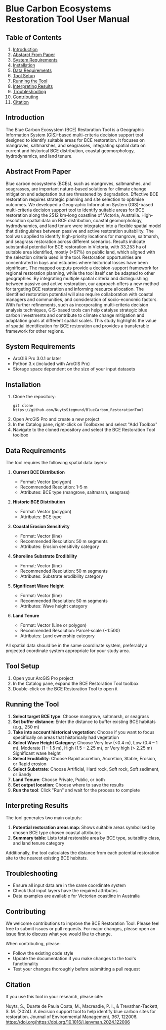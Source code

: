 # Blue Carbon Ecosystems Restoration Tool User Manual


## Table of Contents
1. [Introduction](#introduction)
2. [Abstarct From Paper](#abstract-from-paper)
3. [System Requirements](#system-requirements)
4. [Installation](#installation)
5. [Data Requirements](#data-requirements)
6. [Tool Setup](#tool-setup)
7. [Running the Tool](#running-the-tool)
8. [Interpreting Results](#interpreting-results)
9. [Troubleshooting](#troubleshooting)
10. [Contributing](#contributing)
11. [Citation](#citation)

## Introduction

The Blue Carbon Ecosystem (BCE) Restoration Tool is a Geographic Information System (GIS)-based multi-criteria decision support tool designed to identify suitable areas for BCE restoration. It focuses on mangroves, saltmarshes, and seagrasses, integrating spatial data on current and historical BCE distribution, coastal geomorphology, hydrodynamics, and land tenure.

## Abstract From Paper
Blue carbon ecosystems (BCEs), such as mangroves, saltmarshes, and seagrasses, are important nature-based
solutions for climate change mitigation and adaptation but are threatened by degradation. Effective BCE
restoration requires strategic planning and site selection to optimise outcomes. We developed a Geographic
Information System (GIS)-based multi-criteria decision support tool to identify suitable areas for BCE restoration
along the 2512 km-long coastline of Victoria, Australia. High-resolution spatial data on BCE distribution, coastal
geomorphology, hydrodynamics, and land tenure were integrated into a flexible spatial model that distinguishes
between passive and active restoration suitability. The tool was applied to identify high-priority locations for
mangrove, saltmarsh, and seagrass restoration across different scenarios. Results indicate substantial potential
for BCE restoration in Victoria, with 33,253 ha of suitable area identified, mostly (>97%) on public land, which
aligned with the selection criteria used in the tool. Restoration opportunities are concentrated in bays and estuaries
where historical losses have been significant. The mapped outputs provide a decision-support framework
for regional restoration planning, while the tool itself can be adapted to other geographies. By integrating
multiple spatial criteria and distinguishing between passive and active restoration, our approach offers a new
method for targeting BCE restoration and informing resource allocation. The identified restoration potential will
also require collaboration with coastal managers and communities, and consideration of socio-economic factors.
With further refinements, such as incorporating multi-criteria decision analysis techniques, GIS-based tools can
help catalyse strategic blue carbon investments and contribute to climate change mitigation and adaptation goals
at different spatial scales. This study highlights the value of spatial identification for BCE restoration and provides
a transferable framework for other regions.

## System Requirements

- ArcGIS Pro 3.0.1 or later
- Python 3.x (included with ArcGIS Pro)
- Storage space dependent on the size of your input datasets

## Installation

1. Clone the repository:
   ```
   git clone https://github.com/NuytsSiegmund/BlueCarbon_RestorationTool
   ```
2. Open ArcGIS Pro and create a new project
3. In the Catalog pane, right-click on Toolboxes and select "Add Toolbox"
4. Navigate to the cloned repository and select the BCE Restoration Tool toolbox

## Data Requirements

The tool requires the following spatial data layers:

1. **Current BCE Distribution**
   - Format: Vector (polygon)
   - Recommended Resolution: 1-5 m
   - Attributes: BCE type (mangrove, saltmarsh, seagrass)

2. **Historic BCE Distribution** 
   - Format: Vector (polygon)
   - Attributes: BCE type

3. **Coastal Erosion Sensitivity**
   - Format: Vector (line)
   - Recommended Resolution: 50 m segments
   - Attributes: Erosion sensitivity category

4. **Shoreline Substrate Erodibility**
   - Format: Vector (line)
   - Recommended Resolution: 50 m segments
   - Attributes: Substrate erodibility category

5. **Significant Wave Height**
   - Format: Vector (line)
   - Recommended Resolution: 50 m segments
   - Attributes: Wave height category

6. **Land Tenure**
   - Format: Vector (Line or polygon)
   - Recommended Resolution: Parcel-scale (~1:500)
   - Attributes: Land ownership category

All spatial data should be in the same coordinate system, preferably a projected coordinate system appropriate for your study area.

## Tool Setup

1. Open your ArcGIS Pro project
2. In the Catalog pane, expand the BCE Restoration Tool toolbox
3. Double-click on the BCE Restoration Tool to open it

## Running the Tool

1. **Select target BCE type**: Choose mangrove, saltmarsh, or seagrass
2. **Set buffer distance**: Enter the distance to buffer existing BCE habitats (e.g., 250 m)
3. **Take into account historical vegetation**: Choose if you want to focus specifically on areas that historically had vegetation
4. **Select Wave Height Category**: Choose Very low (<0.4 m), Low (0.4 – 1 m), Moderate (1 – 1.5 m), High (1.5 – 2.25 m), or Very high (> 2.25 m) Significant wave height
5. **Select Erodibility**: Choose Rapid accretion, Accretion, Stable, Erosion, or Rapid erosion
6. **Select Substrate**: Choose Artificial, Hard rock, Soft rock, Soft sediment, or Sandy
7. **Land Tenure**: Choose Private, Public, or both
8. **Set output location**: Choose where to save the results
9. **Run the tool**: Click "Run" and wait for the process to complete

## Interpreting Results

The tool generates two main outputs:

1. **Potential restoration areas map**: Shows suitable areas symbolised by chosen BCE type chosen coastal attributes
2. **Summary table**: Lists total restorable area by BCE type, suitability class, and land tenure category

Additionally, the tool calculates the distance from each potential restoration site to the nearest existing BCE habitats.

## Troubleshooting

- Ensure all input data are in the same coordinate system
- Check that input layers have the required attributes
- Data examples are available for Victorian coastline in Australia

## Contributing

We welcome contributions to improve the BCE Restoration Tool. Please feel free to submit issues or pull requests. For major changes, please open an issue first to discuss what you would like to change.

When contributing, please:
- Follow the existing code style
- Update the documentation if you make changes to the tool's functionality
- Test your changes thoroughly before submitting a pull request

## Citation
If you use this tool in your research, please cite:

Nuyts, S., Duarte de Paula Costa, M., Macreadie, P. I., & Trevathan-Tackett, S. M. (2024). A decision support tool to help identify blue carbon sites for restoration. Journal of Environmental Management, 367, 122006. https://doi.org/https://doi.org/10.1016/j.jenvman.2024.122006 

